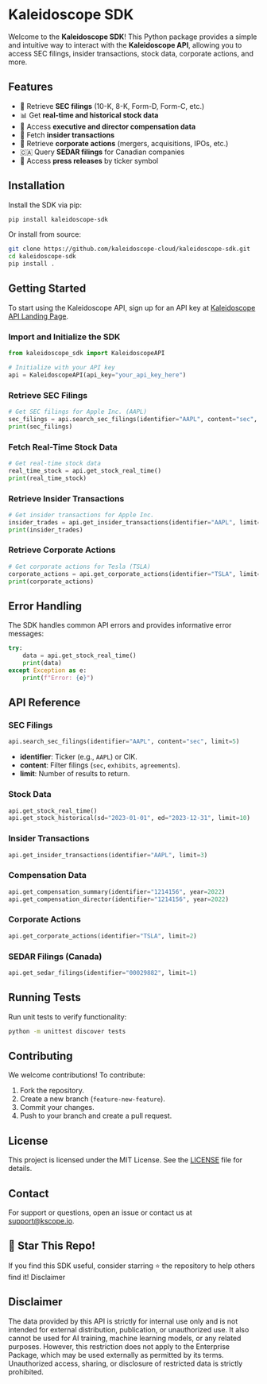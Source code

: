# Kaleidoscope SDK

Welcome to the **Kaleidoscope SDK**! This Python package provides a simple and intuitive way to interact with the **Kaleidoscope API**, allowing you to access SEC filings, insider transactions, stock data, corporate actions, and more.

## Features
- 📄 Retrieve **SEC filings** (10-K, 8-K, Form-D, Form-C, etc.)
- 📊 Get **real-time and historical stock data**
- 💼 Access **executive and director compensation data**
- 🔎 Fetch **insider transactions**
- 🏢 Retrieve **corporate actions** (mergers, acquisitions, IPOs, etc.)
- 🇨🇦 Query **SEDAR filings** for Canadian companies
- 📰 Access **press releases** by ticker symbol

## Installation

Install the SDK via pip:

```sh
pip install kaleidoscope-sdk
```

Or install from source:

```sh
git clone https://github.com/kaleidoscope-cloud/kaleidoscope-sdk.git
cd kaleidoscope-sdk
pip install .
```

## Getting Started

To start using the Kaleidoscope API, sign up for an API key at [Kaleidoscope API Landing Page](https://api-dev.kscope.io/landing).

### Import and Initialize the SDK

```python
from kaleidoscope_sdk import KaleidoscopeAPI

# Initialize with your API key
api = KaleidoscopeAPI(api_key="your_api_key_here")
```

### Retrieve SEC Filings

```python
# Get SEC filings for Apple Inc. (AAPL)
sec_filings = api.search_sec_filings(identifier="AAPL", content="sec", limit=5)
print(sec_filings)
```

### Fetch Real-Time Stock Data

```python
# Get real-time stock data
real_time_stock = api.get_stock_real_time()
print(real_time_stock)
```

### Retrieve Insider Transactions

```python
# Get insider transactions for Apple Inc.
insider_trades = api.get_insider_transactions(identifier="AAPL", limit=3)
print(insider_trades)
```

### Retrieve Corporate Actions

```python
# Get corporate actions for Tesla (TSLA)
corporate_actions = api.get_corporate_actions(identifier="TSLA", limit=2)
print(corporate_actions)
```

## Error Handling
The SDK handles common API errors and provides informative error messages:

```python
try:
    data = api.get_stock_real_time()
    print(data)
except Exception as e:
    print(f"Error: {e}")
```

## API Reference
### **SEC Filings**
```python
api.search_sec_filings(identifier="AAPL", content="sec", limit=5)
```
- **identifier**: Ticker (e.g., `AAPL`) or CIK.
- **content**: Filter filings (`sec`, `exhibits`, `agreements`).
- **limit**: Number of results to return.

### **Stock Data**
```python
api.get_stock_real_time()
api.get_stock_historical(sd="2023-01-01", ed="2023-12-31", limit=10)
```

### **Insider Transactions**
```python
api.get_insider_transactions(identifier="AAPL", limit=3)
```

### **Compensation Data**
```python
api.get_compensation_summary(identifier="1214156", year=2022)
api.get_compensation_director(identifier="1214156", year=2022)
```

### **Corporate Actions**
```python
api.get_corporate_actions(identifier="TSLA", limit=2)
```

### **SEDAR Filings (Canada)**
```python
api.get_sedar_filings(identifier="00029882", limit=1)
```

## Running Tests
Run unit tests to verify functionality:
```sh
python -m unittest discover tests
```

## Contributing
We welcome contributions! To contribute:
1. Fork the repository.
2. Create a new branch (`feature-new-feature`).
3. Commit your changes.
4. Push to your branch and create a pull request.

## License
This project is licensed under the MIT License. See the [LICENSE](LICENSE) file for details.

## Contact
For support or questions, open an issue or contact us at [support@kscope.io](mailto:support@kscope.io).

## 🌟 Star This Repo!
If you find this SDK useful, consider starring ⭐ the repository to help others find it!
Disclaimer

## Disclaimer
The data provided by this API is strictly for internal use only and is not intended for external distribution, publication, or unauthorized use. It also cannot be used for AI training, machine learning models, or any related purposes. However, this restriction does not apply to the Enterprise Package, which may be used externally as permitted by its terms. Unauthorized access, sharing, or disclosure of restricted data is strictly prohibited.

